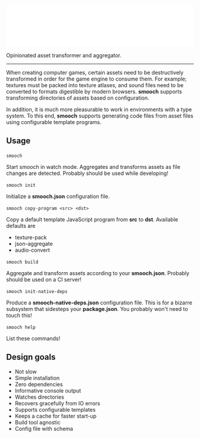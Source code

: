 <!-- npm skip -->
![smooch](./.github/assets/smooch.svg)
<!-- npm skip end -->

Opinionated asset transformer and aggregator.

----------------

When creating computer games, certain assets need to be destructively transformed in order for the game engine to consume them. For example; textures must be packed into texture atlases, and sound files need to be converted to formats digestible by modern browsers. **smooch** supports transforming directories of assets based on configuration.

In addition, it is much more pleasurable to work in environments with a type system. To this end, **smooch** supports generating code files from asset files using configurable template programs.

## Usage

<!-- smooch commands -->
`smooch`

Start smooch in watch mode. Aggregates and transforms assets as file changes are detected.
Probably should be used while developing!

`smooch init`

Initialize a **smooch.json** configuration file.

`smooch copy-program <src> <dst>`

Copy a default template JavaScript program from **src** to **dst**. Available defaults are
- texture-pack
- json-aggregate
- audio-convert

`smooch build`

Aggregate and transform assets according to your **smooch.json**. Probably should be used on a CI server!

`smooch init-native-deps`

Produce a **smooch-native-deps.json** configuration file.
This is for a bizarre subsystem that sidesteps your **package.json**.
You probably won't need to touch this!

`smooch help`

List these commands!
<!-- smooch commands end -->

## Design goals

- Not slow
- Simple installation
- Zero dependencies
- Informative console output
- Watches directories
- Recovers gracefully from IO errors
- Supports configurable templates
- Keeps a cache for faster start-up
- Build tool agnostic
- Config file with schema